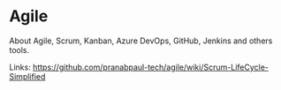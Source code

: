 # Agile
About Agile, Scrum, Kanban, Azure DevOps, GitHub, Jenkins and others tools.

Links:
https://github.com/pranabpaul-tech/agile/wiki/Scrum-LifeCycle-Simplified
